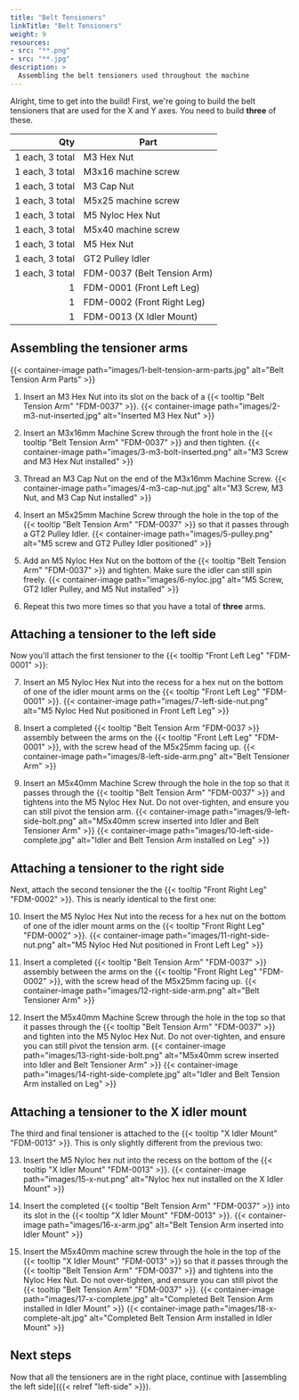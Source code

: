 ```yaml
---
title: "Belt Tensioners"
linkTitle: "Belt Tensioners"
weight: 9
resources:
- src: "**.png"
- src: "**.jpg"
description: >
  Assembling the belt tensioners used throughout the machine
---
```


Alright, time to get into the build! First, we're going to build the belt tensioners that are used for the X and Y axes. You need to build **three** of these.

| Qty              | Part                          |
|-----------------:|-------------------------------|
| 1 each, 3 total  | M3 Hex Nut                    |
| 1 each, 3 total  | M3x16 machine screw           |
| 1 each, 3 total  | M3 Cap Nut                    |
| 1 each, 3 total  | M5x25 machine screw           |
| 1 each, 3 total  | M5 Nyloc Hex Nut              |
| 1 each, 3 total  | M5x40 machine screw           |
| 1 each, 3 total  | M5 Hex Nut                    |
| 1 each, 3 total  | GT2 Pulley Idler              |
| 1 each, 3 total  | FDM-0037 (Belt Tension Arm)   |
| 1                | FDM-0001 (Front Left Leg)     |
| 1                | FDM-0002 (Front Right Leg)    |
| 1                | FDM-0013 (X Idler Mount)      |

## Assembling the tensioner arms

{{< container-image path="images/1-belt-tension-arm-parts.jpg" alt="Belt Tension Arm Parts" >}}

1. Insert an M3 Hex Nut into its slot on the back of a {{< tooltip "Belt Tension Arm" "FDM-0037" >}}.
  {{< container-image path="images/2-m3-nut-inserted.jpg" alt="Inserted M3 Hex Nut" >}}

2. Insert an M3x16mm Machine Screw through the front hole in the {{< tooltip "Belt Tension Arm" "FDM-0037" >}} and then tighten.
  {{< container-image path="images/3-m3-bolt-inserted.png" alt="M3 Screw and M3 Hex Nut installed" >}}

3. Thread an M3 Cap Nut on the end of the M3x16mm Machine Screw.
  {{< container-image path="images/4-m3-cap-nut.jpg" alt="M3 Screw, M3 Nut, and M3 Cap Nut installed" >}}

4. Insert an M5x25mm Machine Screw through the hole in the top of the {{< tooltip "Belt Tension Arm" "FDM-0037" >}} so that it passes through a GT2 Pulley Idler.
  {{< container-image path="images/5-pulley.png" alt="M5 screw and GT2 Pulley Idler positioned" >}}

5. Add an M5 Nyloc Hex Nut on the bottom of the {{< tooltip "Belt Tension Arm" "FDM-0037" >}} and tighten. Make sure the idler can still spin freely.
  {{< container-image path="images/6-nyloc.jpg" alt="M5 Screw, GT2 Idler Pulley, and M5 Nut installed" >}}

6. Repeat this two more times so that you have a total of **three** arms.

## Attaching a tensioner to the left side

Now you'll attach the first tensioner to the {{< tooltip "Front Left Leg" "FDM-0001" >}}:

7. Insert an M5 Nyloc Hex Nut into the recess for a hex nut on the bottom of one of the idler mount arms on the {{< tooltip "Front Left Leg" "FDM-0001" >}}.
  {{< container-image path="images/7-left-side-nut.png" alt="M5 Nyloc Hed Nut positioned in Front Left Leg" >}}

8. Insert a completed {{< tooltip "Belt Tension Arm "FDM-0037 >}} assembly between the arms on the {{< tooltip "Front Left Leg" "FDM-0001" >}}, with the screw head of the M5x25mm facing up.
  {{< container-image path="images/8-left-side-arm.png" alt="Belt Tensioner Arm" >}}

9. Insert an M5x40mm Machine Screw through the hole in the top so that it passes through the {{< tooltip "Belt Tension Arm" "FDM-0037" >}} and tightens into the M5 Nyloc Hex Nut. Do not over-tighten, and ensure you can still pivot the tension arm.
  {{< container-image path="images/9-left-side-bolt.png" alt="M5x40mm screw inserted into Idler and Belt Tensioner Arm" >}}
  {{< container-image path="images/10-left-side-complete.jpg" alt="Idler and Belt Tension Arm installed on Leg" >}}

## Attaching a tensioner to the right side

Next, attach the second tensioner the the {{< tooltip "Front Right Leg" "FDM-0002" >}}. This is nearly identical to the first one:

10. Insert the M5 Nyloc Hex Nut into the recess for a hex nut on the bottom of one of the idler mount arms on the {{< tooltip "Front Right Leg" "FDM-0002" >}}.
    {{< container-image path="images/11-right-side-nut.png" alt="M5 Nyloc Hed Nut positioned in Front Left Leg" >}}

11. Insert a completed {{< tooltip "Belt Tension Arm" "FDM-0037" >}} assembly between the arms on the {{< tooltip "Front Right Leg" "FDM-0002" >}}, with the screw head of the M5x25mm facing up.
  {{< container-image path="images/12-right-side-arm.png" alt="Belt Tensioner Arm" >}}

12. Insert the M5x40mm Machine Screw through the hole in the top so that it passes through the {{< tooltip "Belt Tension Arm" "FDM-0037" >}} and tighten into the M5 Nyloc Hex Nut. Do not over-tighten, and ensure you can still pivot the tension arm.
  {{< container-image path="images/13-right-side-bolt.png" alt="M5x40mm screw inserted into Idler and Belt Tensioner Arm" >}}
  {{< container-image path="images/14-right-side-complete.jpg" alt="Idler and Belt Tension Arm installed on Leg" >}}

## Attaching a tensioner to the X idler mount

The third and final tensioner is attached to the {{< tooltip "X Idler Mount" "FDM-0013" >}}. This is only slightly different from the previous two:

13. Insert the M5 Nyloc hex nut into the recess on the bottom of the {{< tooltip "X Idler Mount" "FDM-0013" >}}.
  {{< container-image path="images/15-x-nut.png" alt="Nyloc hex nut installed on the X Idler Mount" >}}

14. Insert the completed {{< tooltip "Belt Tension Arm" "FDM-0037" >}} into its slot in the {{< tooltip "X Idler Mount" "FDM-0013" >}}.
  {{< container-image path="images/16-x-arm.jpg" alt="Belt Tension Arm inserted into Idler Mount" >}}

15. Insert the M5x40mm machine screw through the hole in the top of the {{< tooltip "X Idler Mount" "FDM-0013" >}} so that it passes through the {{< tooltip "Belt Tension Arm" "FDM-0037" >}} and tightens into the Nyloc Hex Nut.  Do not over-tighten, and ensure you can still pivot the {{< tooltip "Belt Tension Arm" "FDM-0037" >}}.
  {{< container-image path="images/17-x-complete.jpg" alt="Completed Belt Tension Arm installed in Idler Mount" >}}
  {{< container-image path="images/18-x-complete-alt.jpg" alt="Completed Belt Tension Arm installed in Idler Mount" >}}

## Next steps

Now that all the tensioners are in the right place, continue with [assembling the left side]({{< relref "left-side" >}}).
